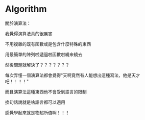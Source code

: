 # Algorithm

關於演算法：

我覺得演算法真的很厲害

不用複雜的既有函數或是包含什麼特殊的東西

用最簡單的陣列啦遞迴啦函數啦繞來繞去

然後問題就解決了？？？？？？？

每次弄懂一個演算法都會覺得"天啊竟然有人能想出這種寫法，他是天才吧！！！！"

而且演算法這種東西他不會受到語言的限制

換句話說就是啥語言都可以適用

感覺學起來就是物超所值啊！！！
